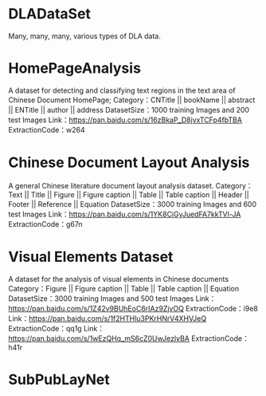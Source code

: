 # DLADataSet
Many, many, many, various types of DLA data.

# HomePageAnalysis
A dataset for detecting and classifying text regions in the text area of Chinese Document HomePage;
Category：CNTitle || bookName || abstract || ENTitle || author || address
DatasetSize：1000 training Images and 200 test Images
Link：https://pan.baidu.com/s/16zBkaP_D8jvxTCFp4fbTBA ExtractionCode：w264

# Chinese Document Layout Analysis
A general Chinese literature document layout analysis dataset.
Category：Text || Title || Figure || Figure caption || Table || Table caption || Header || Footer || Reference || Equation
DatasetSize：3000 training Images and 600 test Images
Link：https://pan.baidu.com/s/1YK8CiGyJuedFA7kkTVl-JA  ExtractionCode：g67n

# Visual Elements Dataset
A dataset for the analysis of visual elements in Chinese documents
Category：Figure || Figure caption || Table || Table caption || Equation
DatasetSize：3000 training Images and 500 test Images
Link：https://pan.baidu.com/s/1Z42v9BUhEoC6rIAz9ZjvOQ  ExtractionCode：i9e8
Link：https://pan.baidu.com/s/1f2HTHlu3PKrHNrV4XHVJeQ  ExtractionCode：qq1g
Link：https://pan.baidu.com/s/1wEzQHq_mS6cZ0UwJezlyBA  ExtractionCode：h41r

# SubPubLayNet





